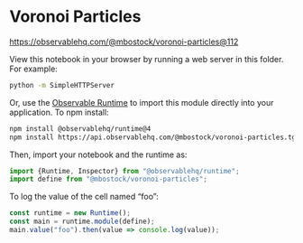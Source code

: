 # Voronoi Particles

https://observablehq.com/@mbostock/voronoi-particles@112

View this notebook in your browser by running a web server in this folder. For
example:

~~~sh
python -m SimpleHTTPServer
~~~

Or, use the [Observable Runtime](https://github.com/observablehq/runtime) to
import this module directly into your application. To npm install:

~~~sh
npm install @observablehq/runtime@4
npm install https://api.observablehq.com/@mbostock/voronoi-particles.tgz?v=3
~~~

Then, import your notebook and the runtime as:

~~~js
import {Runtime, Inspector} from "@observablehq/runtime";
import define from "@mbostock/voronoi-particles";
~~~

To log the value of the cell named “foo”:

~~~js
const runtime = new Runtime();
const main = runtime.module(define);
main.value("foo").then(value => console.log(value));
~~~
